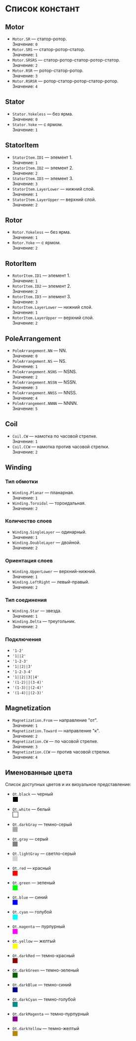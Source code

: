 # Список констант

## Motor
- `Motor.SR` — статор-ротор.  
  Значение: `0`
- `Motor.SRS` — статор-ротор-статор.  
  Значение: `1`
- `Motor.SRSRS` — статор-ротор-статор-ротор-статор.  
  Значение: `2`
- `Motor.RSR` — ротор-статор-ротор.  
  Значение: `3`
- `Motor.RSRSR` — ротор-статор-ротор-статор-ротор.  
  Значение: `4`

## Stator
- `Stator.Yokeless` — без ярма.  
  Значение: `0`
- `Stator.Yoke` — с ярмом.  
  Значение: `1`

## StatorItem
- `StatorItem.ID1` — элемент 1.  
  Значение: `1`
- `StatorItem.ID2` — элемент 2.  
  Значение: `2`
- `StatorItem.ID3` — элемент 3.  
  Значение: `3`
- `StatorItem.LayerLower` — нижний слой.  
  Значение: `1`
- `StatorItem.LayerUpper` — верхний слой.  
  Значение: `2`

## Rotor
- `Rotor.Yokeless` — без ярма.  
  Значение: `1`
- `Rotor.Yoke` — с ярмом.  
  Значение: `2`
  
## RotorItem
- `RotorItem.ID1` — элемент 1.  
  Значение: `1`
- `RotorItem.ID2` — элемент 2.  
  Значение: `2`
- `RotorItem.ID3` — элемент 3.  
  Значение: `3`
- `RotorItem.LayerLower` — нижний слой.  
  Значение: `1`
- `RotorItem.LayerUpper` — верхний слой.  
  Значение: `2`
  
## PoleArrangement
- `PoleArrangement.NN` — NN.  
  Значение: `0`
- `PoleArrangement.NS` — NS.  
  Значение: `1`
- `PoleArrangement.NSNS` — NSNS.  
  Значение: `2`
- `PoleArrangement.NSSN` — NSSN.  
  Значение: `3`
- `PoleArrangement.NNSS` — NNSS.  
  Значение: `4`
- `PoleArrangement.NNNN` — NNNN.  
  Значение: `5`

## Coil
- `Coil.CW` — намотка по часовой стрелке.  
  Значение: `1`
- `Coil.CCW` — намотка против часовой стрелки.  
  Значение: `2`

## Winding
### Тип обмотки
- `Winding.Planar` — планарная.  
  Значение: `1`
- `Winding.Toroidal` — тороидальная.  
  Значение: `2`
  
### Количество слоев
- `Winding.SingleLayer` — одинарный.  
  Значение: `1`
- `Winding.DoubleLayer` — двойной.  
  Значение: `2`

### Ориентация слоев
- `Winding.UpperLower` — верхний-нижний.  
  Значение: `1`
- `Winding.LeftRight` — левый-правый.  
  Значение: `2`

### Тип соединения
- `Winding.Star` — звезда.  
  Значение: `1`
- `Winding.Delta` — треугольник.  
  Значение: `2`
  
### Подключения
- `'1-2'`
- `'1||2'`
- `'1-2-3'`
- `'1||2||3'`
- `'1-2-3-4'`
- `'1||2||3||4'`
- `'(1-2)||(3-4)'`
- `'(1-3)||(2-4)'`
- `'(1-4)||(2-3)'`

## Magnetization
- `Magnetization.From` — направление "от".  
  Значение: `1`
- `Magnetization.Toward` — направление "к".  
  Значение: `2`
- `Magnetization.CW` — по часовой стрелке.  
  Значение: `3`
- `Magnetization.CCW` — против часовой стрелки.  
  Значение: `4`
  
  
## Именованные цвета

Список доступных цветов и их визуальное представление:

- `Qt.black` — черный  
  <span style="display:inline-block;width:16px;height:16px;background-color:#000000;border:1px solid #FFFFFF;"></span>  

- `Qt.white` — белый  
  <span style="display:inline-block;width:16px;height:16px;background-color:#FFFFFF;border:1px solid #000000;"></span>  

- `Qt.darkGray` — темно-серый  
  <span style="display:inline-block;width:16px;height:16px;background-color:#A9A9A9;"></span>  

- `Qt.gray` — серый  
  <span style="display:inline-block;width:16px;height:16px;background-color:#808080;"></span>  

- `Qt.lightGray` — светло-серый  
  <span style="display:inline-block;width:16px;height:16px;background-color:#D3D3D3;"></span>  

- `Qt.red` — красный  
  <span style="display:inline-block;width:16px;height:16px;background-color:#FF0000;"></span>  

- `Qt.green` — зеленый  
  <span style="display:inline-block;width:16px;height:16px;background-color:#00FF00;"></span>  

- `Qt.blue` — синий  
  <span style="display:inline-block;width:16px;height:16px;background-color:#0000FF;"></span>  

- `Qt.cyan` — голубой  
  <span style="display:inline-block;width:16px;height:16px;background-color:#00FFFF;"></span>  

- `Qt.magenta` — пурпурный  
  <span style="display:inline-block;width:16px;height:16px;background-color:#FF00FF;"></span>  

- `Qt.yellow` — желтый  
  <span style="display:inline-block;width:16px;height:16px;background-color:#FFFF00;"></span>  

- `Qt.darkRed` — темно-красный  
  <span style="display:inline-block;width:16px;height:16px;background-color:#8B0000;"></span>  

- `Qt.darkGreen` — темно-зеленый  
  <span style="display:inline-block;width:16px;height:16px;background-color:#006400;"></span>  

- `Qt.darkBlue` — темно-синий  
  <span style="display:inline-block;width:16px;height:16px;background-color:#00008B;"></span>  

- `Qt.darkCyan` — темно-голубой  
  <span style="display:inline-block;width:16px;height:16px;background-color:#008B8B;"></span>  

- `Qt.darkMagenta` — темно-пурпурный  
  <span style="display:inline-block;width:16px;height:16px;background-color:#8B008B;"></span>  

- `Qt.darkYellow` — темно-желтый  
  <span style="display:inline-block;width:16px;height:16px;background-color:#B8860B;"></span>  